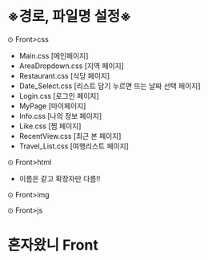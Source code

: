 # ※경로, 파일명 설정※

⊙ Front>css
  - Main.css [메인페이지]
  - AreaDropdown.css [지역 페이지]
  - Restaurant.css [식당 페이지]
  - Date_Select.css [리스트 담기 누르면 뜨는 날짜 선택 페이지]
  - Login.css [로그인 페이지]
  - MyPage [마이페이지]
  - Info.css [나의 정보 페이지]
  - Like.css [찜 페이지]
  - RecentView.css [최근 본 페이지]
  - Travel_List.css [여행리스트 페이지]

⊙ Front>html
  - 이름은 같고 확장자만 다름!!
  
⊙ Front>img

⊙ Front>js


# 혼자왔니 Front
